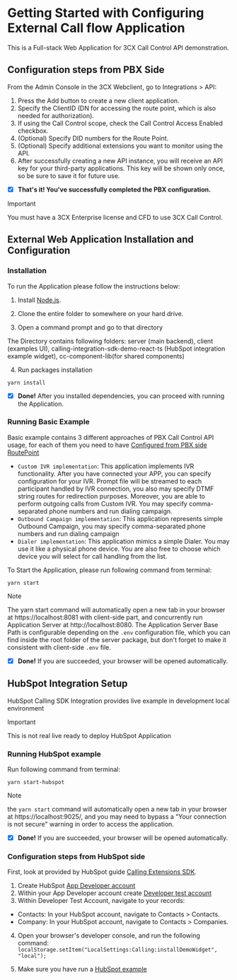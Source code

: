 # Getting Started with Configuring External Call flow Application

This is a Full-stack Web Application for 3CX Call Control API demonstration.

## Configuration steps from PBX Side

From the Admin Console in the 3CX Webclient, go to Integrations > API:

1.  Press the Add button to create a new client application.
2.  Specify the ClientID (DN for accessing the route point, which is also needed for authorization).
3.  If using the Call Control scope, check the Call Control Access Enabled checkbox.
4.  (Optional) Specify DID numbers for the Route Point.
5.  (Optional) Specify additional extensions you want to monitor using the API.
6.  After successfully creating a new API instance, you will receive an API key for your third-party applications. This key will be shown only once, so be sure to save it for future use.

- [x] **That's it! You've successfully completed the PBX configuration.**

> [!IMPORTANT]
> You must have a 3CX Enterprise license and CFD to use 3CX Call Control.

## External Web Application Installation and Configuration

### Installation

To run the Application please follow the instructions below:

1. Install [Node.js](https://nodejs.org/en).

2. Clone the entire folder to somewhere on your hard drive.

3. Open a command prompt and go to that directory

The Directory contains following folders: server (main backend), client (examples UI), calling-integration-sdk-demo-react-ts (HubSpot integration example widget), cc-component-lib(for
shared components)

4. Run packages installation

```
yarn install
```

- [x] **Done!** After you installed dependencies, you can proceed with running the Application.

### Running Basic Example

Basic example contains 3 different approaches of PBX Call Control API usage, for each of them you need to have [Configured from PBX side RoutePoint](#configuration-steps-from-pbx-side)

- `Custom IVR implementation`: This application implements IVR functionality. After you have connected your APP,
  you can specify configuration for your IVR. Prompt file will be streamed to each participant handled by IVR connection,
  you also may specify DTMF string routes for redirection purposes. Moreover, you are able to perform
  outgoing calls from Custom IVR. You may specify comma-separated phone numbers and run dialing campaign.
- `Outbound Campaign implementation`: This application represents simple Outbound Campaign, you may specify comma-separated phone numbers and run dialing campaign
- `Dialer implementation`: This application mimics a simple Dialer. You may use it like a physical phone device. You are also free to choose which device you will select for call handling from the list.

To Start the Application, please run following command from terminal:

```
yarn start
```

> [!NOTE]
> The yarn start command will automatically open a new tab in your browser at https://localhost:8081 with client-side part, and concurrently run Application Server at http://localhost:8080. The Application Server Base Path is configurable depending on the `.env` configuration file, which you can find inside the root folder of the server package, but don't forget to make it consistent with client-side `.env` file.

- [x] **Done!** If you are succeeded, your browser will be opened automatically.

## HubSpot Integration Setup

HubSpot Calling SDK Integration provides live example in development local environment

> [!IMPORTANT]
> This is not real live ready to deploy HubSpot Application

### Running HubSpot example

Run following command from terminal:

```
yarn start-hubspot
```

> [!NOTE]
> the `yarn start` command will automatically open a new tab in your browser at https://localhost:9025/, and you may need to bypass a "Your connection is not secure" warning in order to access the application.

- [x] **Done!** If you are succeeded, your browser will be opened automatically.

### Configuration steps from HubSpot side

First, look at provided by HubSpot guide [Calling Extensions SDK](https://developers.hubspot.com/docs/api/crm/extensions/calling-sdk).

1. Create HubSpot [App Developer account](https://app.hubspot.com/signup/developers)
2. Within your App Developer account create [Developer test account](https://developers.hubspot.com/docs/api/account-types#developer-test-accounts)
3. Within Developer Test Account, navigate to your records:

<ul>
    <li> Contacts: In your HubSpot account, navigate to Contacts > Contacts.</li>
    <li> Company: In your HubSpot account, navigate to Contacts > Companies.</li>
</ul>

4. Open your browser's developer console, and run the following command:
   `localStorage.setItem("LocalSettings:Calling:installDemoWidget", "local");`

5. Make sure you have run a [HubSpot example](#running)
